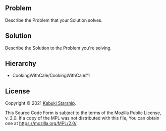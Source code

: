 ## Problem

Describe the Problem that your Solution solves.

## Solution

Describe the Solution to the Problem you're solving.

## Hierarchy

* CookingWithCale/CookingWithCale#1

## License

Copyright © 2021 [Kabuki Starship](https://kabukistarship.com).

This Source Code Form is subject to the terms of the Mozilla Public License, v. 2.0. If a copy of the MPL was not distributed with this file, You can obtain one at <https://mozilla.org/MPL/2.0/>.
